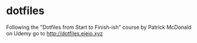 # dotfiles
Following the "Dotfiles from Start to Finish-ish" course by Patrick McDonald on Udemy
go to http://dotfiles.eieio.xyz


